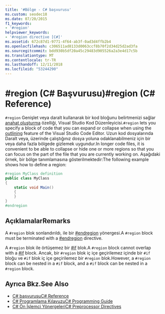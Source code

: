 ```yaml
---
title: '#Bölge - C# başvurusu'
ms.custom: seodec18
ms.date: 07/20/2015
f1_keywords:
- '#region'
helpviewer_keywords:
- '#region directive [C#]'
ms.assetid: 672c87d1-9771-4f64-ab3f-0ad3d4ffb2b4
ms.openlocfilehash: c306511ad8133d0063ccf8b70f2d34d25d2ad3fa
ms.sourcegitcommit: bdd930b5df20a45c29483d905526a2a3e4d17c5b
ms.translationtype: MT
ms.contentlocale: tr-TR
ms.lasthandoff: 12/11/2018
ms.locfileid: "53244290"
---
```

# <a name="region-c-reference"></a><span data-ttu-id="9f7b5-102">#region (C# Başvurusu)</span><span class="sxs-lookup"><span data-stu-id="9f7b5-102">#region (C# Reference)</span></span>
<span data-ttu-id="9f7b5-103">`#region` Genişlet veya daralt kullanarak bir kod bloğunu belirtmenizi sağlar [anahat oluşturma](/visualstudio/ide/outlining) özelliği, Visual Studio Kod Düzenleyicisi.</span><span class="sxs-lookup"><span data-stu-id="9f7b5-103">`#region` lets you specify a block of code that you can expand or collapse when using the [outlining](/visualstudio/ide/outlining) feature of the Visual Studio Code Editor.</span></span> <span data-ttu-id="9f7b5-104">Uzun kod dosyalarında Daralt veya, üzerinde çalıştığınız dosya yoluna odaklanabilmeniz için bir veya daha fazla bölgede gizlemek uygundur.</span><span class="sxs-lookup"><span data-stu-id="9f7b5-104">In longer code files, it is convenient to be able to collapse or hide one or more regions so that you can focus on the part of the file that you are currently working on.</span></span> <span data-ttu-id="9f7b5-105">Aşağıdaki örnek, bir bölge tanımlamasına gösterilmektedir:</span><span class="sxs-lookup"><span data-stu-id="9f7b5-105">The following example shows how to define a region:</span></span>  
  
```csharp
#region MyClass definition  
public class MyClass   
{  
    static void Main()   
    {  
    }  
}  
#endregion  
```  
  
## <a name="remarks"></a><span data-ttu-id="9f7b5-106">Açıklamalar</span><span class="sxs-lookup"><span data-stu-id="9f7b5-106">Remarks</span></span>  
 <span data-ttu-id="9f7b5-107">A `#region` blok sonlandırıldı, ile bir [#endregion](../../../csharp/language-reference/preprocessor-directives/preprocessor-endregion.md) yönergesi.</span><span class="sxs-lookup"><span data-stu-id="9f7b5-107">A `#region` block must be terminated with a [#endregion](../../../csharp/language-reference/preprocessor-directives/preprocessor-endregion.md) directive.</span></span>  
  
 <span data-ttu-id="9f7b5-108">A `#region` blok ile örtüşemez bir [#if](../../../csharp/language-reference/preprocessor-directives/preprocessor-if.md) blok.</span><span class="sxs-lookup"><span data-stu-id="9f7b5-108">A `#region` block cannot overlap with a [#if](../../../csharp/language-reference/preprocessor-directives/preprocessor-if.md) block.</span></span> <span data-ttu-id="9f7b5-109">Ancak, bir `#region` blok iç içe geçirilemez içinde bir `#if` bloğu ve `#if` blok iç içe geçirilemez bir `#region` blok.</span><span class="sxs-lookup"><span data-stu-id="9f7b5-109">However, a `#region` block can be nested in a `#if` block, and a `#if` block can be nested in a `#region` block.</span></span>  
  
## <a name="see-also"></a><span data-ttu-id="9f7b5-110">Ayrıca Bkz.</span><span class="sxs-lookup"><span data-stu-id="9f7b5-110">See Also</span></span>

- [<span data-ttu-id="9f7b5-111">C# başvurusu</span><span class="sxs-lookup"><span data-stu-id="9f7b5-111">C# Reference</span></span>](../../../csharp/language-reference/index.md)  
- [<span data-ttu-id="9f7b5-112">C# Programlama Kılavuzu</span><span class="sxs-lookup"><span data-stu-id="9f7b5-112">C# Programming Guide</span></span>](../../../csharp/programming-guide/index.md)  
- [<span data-ttu-id="9f7b5-113">C# Ön İşlemci Yönergeleri</span><span class="sxs-lookup"><span data-stu-id="9f7b5-113">C# Preprocessor Directives</span></span>](../../../csharp/language-reference/preprocessor-directives/index.md)
